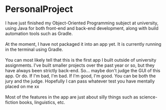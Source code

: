# PersonalProject
I have just finished my Object-Oriented Programming subject at university, using Java for both front-end and back-end development, along with build automation tools such as Gradle.
<br><br>
At the moment, I have not packaged it into an app yet. It is currently running in the terminal using Gradle. 
<br><br>
You can most likely tell that this is the first app I built outside of university assignments. I've built smaller projects over the past year or so, but they have always been strictly back-end. So... maybe don't judge the GUI of this app. Or do. If I'm bad, I'm bad. If I'm good, I'm good. You can be both the jury and the judge. Hopefully I can pass whatever test you have mentally placed on me xx
<br><br>
Most of the features in the app are just about silly things such as science-fiction books, linguistics, etc.
